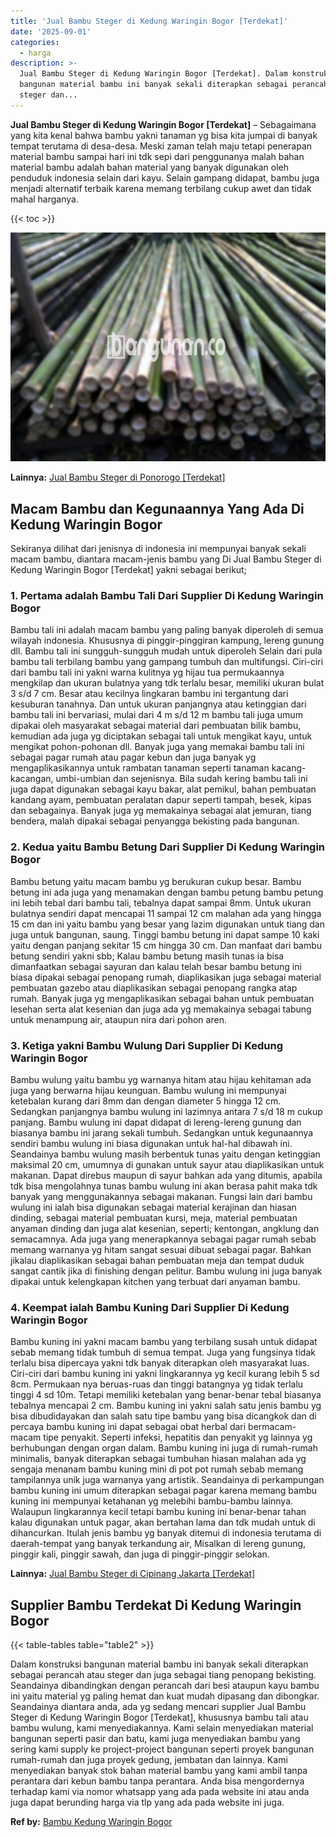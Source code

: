 ```yaml
---
title: 'Jual Bambu Steger di Kedung Waringin Bogor [Terdekat]'
date: '2025-09-01'
categories:
  - harga
description: >-
  Jual Bambu Steger di Kedung Waringin Bogor [Terdekat]. Dalam konstruksi
  bangunan material bambu ini banyak sekali diterapkan sebagai perancah atau
  steger dan...
---
```


**Jual Bambu Steger di Kedung Waringin Bogor \[Terdekat\]** – Sebagaimana yang kita kenal bahwa bambu yakni tanaman yg bisa kita jumpai di banyak tempat terutama di desa-desa. Meski zaman telah maju tetapi penerapan material bambu sampai hari ini tdk sepi dari penggunanya malah bahan material bambu adalah bahan material yang banyak digunakan oleh penduduk indonesia selain dari kayu. Selain gampang didapat, bambu juga menjadi alternatif terbaik karena memang terbilang cukup awet dan tidak mahal harganya.

{{< toc >}}

![Jual Bambu Steger di Kedung Waringin Bogor [Terdekat]](/images/jual-bambu-tali-24.png)

**Lainnya:** [Jual Bambu Steger di Ponorogo \[Terdekat\]](https://bambu.bangunan.co/jual-bambu-steger-di-ponorogo-terdekat/)

## Macam Bambu dan Kegunaannya Yang Ada Di Kedung Waringin Bogor

Sekiranya dilihat dari jenisnya di indonesia ini mempunyai banyak sekali macam bambu, diantara macam-jenis bambu yang Di Jual Bambu Steger di Kedung Waringin Bogor \[Terdekat\] yakni sebagai berikut;

### 1\. Pertama adalah Bambu Tali Dari Supplier Di Kedung Waringin Bogor

Bambu tali ini adalah macam bambu yang paling banyak diperoleh di semua wilayah indonesia. Khususnya di pinggir-pinggiran kampung, lereng gunung dll. Bambu tali ini sungguh-sungguh mudah untuk diperoleh Selain dari pula bambu tali terbilang bambu yang gampang tumbuh dan multifungsi. Ciri-ciri dari bambu tali ini yakni warna kulitnya yg hijau tua permukaannya mengkilap dan ukuran bulatnya yang tdk terlalu besar, memiliki ukuran bulat 3 s/d 7 cm. Besar atau kecilnya lingkaran bambu ini tergantung dari kesuburan tanahnya. Dan untuk ukuran panjangnya atau ketinggian dari bambu tali ini bervariasi, mulai dari 4 m s/d 12 m bambu tali juga umum dipakai oleh masyarakat sebagai material dari pembuatan bilik bambu, kemudian ada juga yg diciptakan sebagai tali untuk mengikat kayu, untuk mengikat pohon-pohonan dll. Banyak juga yang memakai bambu tali ini sebagai pagar rumah atau pagar kebun dan juga banyak yg mengaplikasikannya untuk rambatan tanaman seperti tanaman kacang-kacangan, umbi-umbian dan sejenisnya. Bila sudah kering bambu tali ini juga dapat digunakan sebagai kayu bakar, alat pemikul, bahan pembuatan kandang ayam, pembuatan peralatan dapur seperti tampah, besek, kipas dan sebagainya. Banyak juga yg memakainya sebagai alat jemuran, tiang bendera, malah dipakai sebagai penyangga bekisting pada bangunan.

### 2\. Kedua yaitu Bambu Betung Dari Supplier Di Kedung Waringin Bogor

Bambu betung yaitu macam bambu yg berukuran cukup besar. Bambu betung ini ada juga yang menamakan dengan bambu petung bambu petung ini lebih tebal dari bambu tali, tebalnya dapat sampai 8mm. Untuk ukuran bulatnya sendiri dapat mencapai 11 sampai 12 cm malahan ada yang hingga 15 cm dan ini yaitu bambu yang besar yang lazim digunakan untuk tiang dan juga untuk bangunan, saung. Tinggi bambu betung ini dapat sampe 10 kaki yaitu dengan panjang sekitar 15 cm hingga 30 cm. Dan manfaat dari bambu betung sendiri yakni sbb; Kalau bambu betung masih tunas ia bisa dimanfaatkan sebagai sayuran dan kalau telah besar bambu betung ini biasa dipakai sebagai penopang rumah, diaplikasikan juga sebagai material pembuatan gazebo atau diaplikasikan sebagai penopang rangka atap rumah. Banyak juga yg mengaplikasikan sebagai bahan untuk pembuatan lesehan serta alat kesenian dan juga ada yg memakainya sebagai tabung untuk menampung air, ataupun nira dari pohon aren.

### 3\. Ketiga yakni Bambu Wulung Dari Supplier Di Kedung Waringin Bogor

Bambu wulung yaitu bambu yg warnanya hitam atau hijau kehitaman ada juga yang berwarna hijau keunguan. Bambu wulung ini mempunyai ketebalan kurang dari 8mm dan dengan diameter 5 hingga 12 cm. Sedangkan panjangnya bambu wulung ini lazimnya antara 7 s/d 18 m cukup panjang. Bambu wulung ini dapat didapat di lereng-lereng gunung dan biasanya bambu ini jarang sekali tumbuh. Sedangkan untuk kegunaannya sendiri bambu wulung ini biasa digunakan untuk hal-hal dibawah ini. Seandainya bambu wulung masih berbentuk tunas yaitu dengan ketinggian maksimal 20 cm, umumnya di gunakan untuk sayur atau diaplikasikan untuk makanan. Dapat direbus maupun di sayur bahkan ada yang ditumis, apabila tdk bisa mengolahnya tunas bambu wulung ini akan berasa pahit maka tdk banyak yang menggunakannya sebagai makanan. Fungsi lain dari bambu wulung ini ialah bisa digunakan sebagai material kerajinan dan hiasan dinding, sebagai material pembuatan kursi, meja, material pembuatan anyaman dinding dan juga alat kesenian, seperti; kentongan, angklung dan semacamnya. Ada juga yang menerapkannya sebagai pagar rumah sebab memang warnanya yg hitam sangat sesuai dibuat sebagai pagar. Bahkan jikalau diaplikasikan sebagai bahan pembuatan meja dan tempat duduk sangat cantik jika di finishing dengan pelitur. Bambu wulung ini juga banyak dipakai untuk kelengkapan kitchen yang terbuat dari anyaman bambu.

### 4\. Keempat ialah Bambu Kuning Dari Supplier Di Kedung Waringin Bogor

Bambu kuning ini yakni macam bambu yang terbilang susah untuk didapat sebab memang tidak tumbuh di semua tempat. Juga yang fungsinya tidak terlalu bisa dipercaya yakni tdk banyak diterapkan oleh masyarakat luas. Ciri-ciri dari bambu kuning ini yakni lingkarannya yg kecil kurang lebih 5 sd 8cm. Permukaan nya beruas-ruas dan tinggi batangnya yg tidak terlalu tinggi 4 sd 10m. Tetapi memiliki ketebalan yang benar-benar tebal biasanya tebalnya mencapai 2 cm. Bambu kuning ini yakni salah satu jenis bambu yg bisa dibudidayakan dan salah satu tipe bambu yang bisa dicangkok dan di percaya bambu kuning ini dapat sebagai obat herbal dari bermacam-macam tipe penyakit. Seperti infeksi, hepatitis dan penyakit yg lainnya yg berhubungan dengan organ dalam. Bambu kuning ini juga di rumah-rumah minimalis, banyak diterapkan sebagai tumbuhan hiasan malahan ada yg sengaja menanam bambu kuning mini di pot pot rumah sebab memang tampilannya unik juga warnanya yang artistik. Seandainya di perkampungan bambu kuning ini umum diterapkan sebagai pagar karena memang bambu kuning ini mempunyai ketahanan yg melebihi bambu-bambu lainnya. Walaupun lingkarannya kecil tetapi bambu kuning ini benar-benar tahan kalau digunakan untuk pagar, akan bertahan lama dan tdk mudah untuk di dihancurkan. Itulah jenis bambu yg banyak ditemui di indonesia terutama di daerah-tempat yang banyak terkandung air, Misalkan di lereng gunung, pinggir kali, pinggir sawah, dan juga di pinggir-pinggir selokan.

**Lainnya:** [Jual Bambu Steger di Cipinang Jakarta \[Terdekat\]](https://bambu.bangunan.co/jual-bambu-steger-di-cipinang-jakarta-terdekat/)

## Supplier Bambu Terdekat Di Kedung Waringin Bogor

{{< table-tables table="table2" >}}

Dalam konstruksi bangunan material bambu ini banyak sekali diterapkan sebagai perancah atau steger dan juga sebagai tiang penopang bekisting. Seandainya dibandingkan dengan perancah dari besi ataupun kayu bambu ini yaitu material yg paling hemat dan kuat mudah dipasang dan dibongkar. Seandainya diantara anda, ada yg sedang mencari supplier Jual Bambu Steger di Kedung Waringin Bogor \[Terdekat\], khususnya bambu tali atau bambu wulung, kami menyediakannya. Kami selain menyediakan material bangunan seperti pasir dan batu, kami juga menyediakan bambu yang sering kami supply ke project-project bangunan seperti proyek bangunan rumah-rumah dan juga proyek gedung, jembatan dan lainnya. Kami menyediakan banyak stok bahan material bambu yang kami ambil tanpa perantara dari kebun bambu tanpa perantara. Anda bisa mengordernya terhadap kami via nomor whatsapp yang ada pada website ini atau anda juga dapat berunding harga via tlp yang ada pada website ini juga.

**Ref by:** [Bambu Kedung Waringin Bogor](https://id.wikipedia.org/wiki/Bambu)
